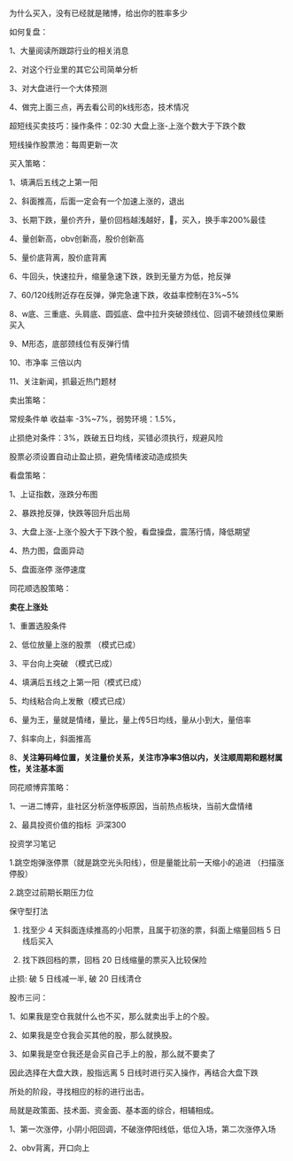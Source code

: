 
为什么买入，没有已经就是赌博，给出你的胜率多少
  

如何复盘：

1、大量阅读所跟踪行业的相关消息

2、对这个行业里的其它公司简单分析

3、对大盘进行一个大体预测

4、做完上面三点，再去看公司的k线形态，技术情况


超短线买卖技巧：操作条件：02:30 大盘上涨-上涨个数大于下跌个数 

短线操作股票池：每周更新一次


买入策略：

1、填满后五线之上第一阳

2、斜面推高，后面一定会有一个加速上涨的，退出

3、长期下跌，量价齐升，量价回档越浅越好，🚩，买入，换手率200%最佳

4、量创新高，obv创新高，股价创新高

5、量价底背离，股价底背离

6、牛回头，快速拉升，缩量急速下跌，跌到无量方为低，抢反弹

7、60/120线附近存在反弹，弹完急速下跌，收益率控制在3%~5%

8、w底、三重底、头肩底、圆弧底、盘中拉升突破颈线位、回调不破颈线位果断买入

9、M形态，底部颈线位有反弹行情

10、市净率 三倍以内

11、关注新闻，抓最近热门题材

  

卖出策略：

常规条件单 收益率 -3%~7%，弱势环境：1.5%，

止损绝对条件：3%，跌破五日均线，买错必须执行，规避风险

股票必须设置自动止盈止损，避免情绪波动造成损失

  

看盘策略：

1、上证指数，涨跌分布图

2、暴跌抢反弹，快跌等回升后出局

3、大盘上涨-上涨个股大于下跌个股，看盘操盘，震荡行情，降低期望

4、热力图，盘面异动

5、盘面涨停 涨停速度

  

同花顺选股策略：

**卖在上涨处**

1、重置选股条件

2、低位放量上涨的股票 （模式已成）

3、平台向上突破 （模式已成）

4、填满后五线之上第一阳（模式已成）

5、均线粘合向上发散（模式已成）

6、量为王，量就是情绪，量比，量上传5日均线，量从小到大，量倍率

7、斜率向上，斜面推高

8、**关注筹码峰位置，关注量价关系，关注市净率3倍以内，关注顺周期和题材属性，关注基本面**

  

同花顺博弈策略：

1、一进二博弈，韭社区分析涨停板原因，当前热点板块，当前大盘情绪

2、最具投资价值的指标  沪深300

  

投资学习笔记

  

1.跳空炮弹涨停票（就是跳空光头阳线），但是量能比前一天缩小的追进 （扫描涨停股）

2.跳空过前期长期压力位

  

保守型打法

1. 找至少 4 天斜面连续推高的小阳票，且属于初涨的票，斜面上缩量回档 5 日线后买入

2. 找下跌回档的票，回档 20 日线缩量的票买入比较保险

止损: 破 5 日线减一半, 破 20 日线清仓

  

  

股市三问：

  

1、如果我是空仓我就什么也不买，那么就卖出手上的个股。

2、如果我是空仓我会买其他的股，那么就换股。

3、如果我是空仓我还是会买自己手上的股，那么就不要卖了

  

  

因此选择在大盘大跌，股指远离 5 日线时进行买入操作，再结合大盘下跌

所处的阶段，寻找相应的标的进行出击。

  

局就是政策面、技术面、资金面、基本面的综合，相辅相成。

  

1、第一次涨停，小阴小阳回调，不破涨停阳线低，低位入场，第二次涨停入场

2、obv背离，开口向上